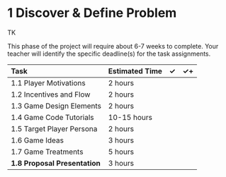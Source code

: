 # 1 Discover & Define Problem

TK

This phase of the project will require about 6-7 weeks to complete. Your teacher will identify the specific deadline\(s\) for the task assignments.

| Task | Estimated Time | ✓ | ✓+ |
| :--- | :--- | :--- | :--- |
| 1.1 Player Motivations | 2 hours |  |  |
| 1.2 Incentives and Flow | 2 hours |  |  |
| 1.3 Game Design Elements | 2 hours |  |  |
| 1.4 Game Code Tutorials | 10-15 hours |  |  |
| 1.5 Target Player Persona | 2 hours |  |  |
| 1.6 Game Ideas | 3 hours |  |  |
| 1.7 Game Treatments | 5 hours |  |  |
| **1.8 Proposal Presentation** | 3 hours |  |  |

